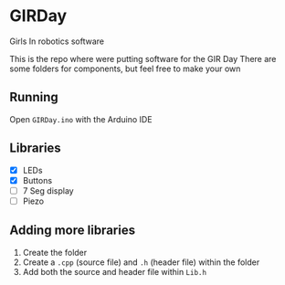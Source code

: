 # GIRDay
Girls In robotics software

This is the repo where were putting software for the GIR Day
There are some folders for components, but feel free to make your own

## Running

Open `GIRDay.ino` with the Arduino IDE

## Libraries

- [x] LEDs
- [x] Buttons
- [ ] 7 Seg display
- [ ] Piezo

## Adding more libraries

1. Create the folder
2. Create a `.cpp` (source file) and `.h` (header file) within the folder
3. Add both the source and header file within `Lib.h`

